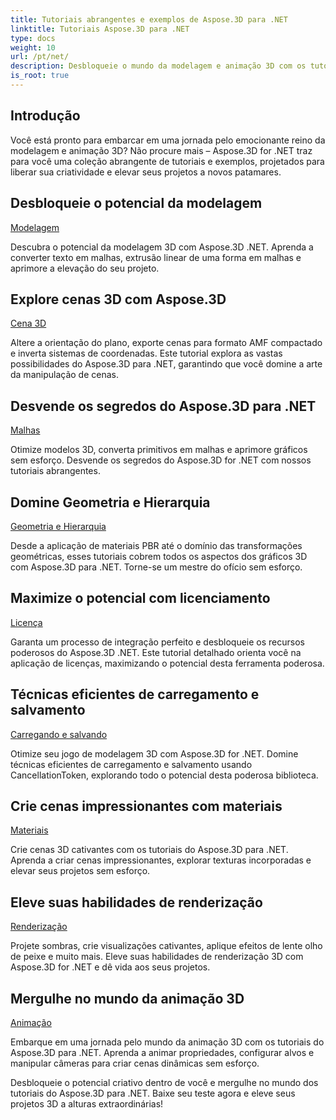 ```yaml
---
title: Tutoriais abrangentes e exemplos de Aspose.3D para .NET
linktitle: Tutoriais Aspose.3D para .NET
type: docs
weight: 10
url: /pt/net/
description: Desbloqueie o mundo da modelagem e animação 3D com os tutoriais do Aspose.3D para .NET. Eleve seus projetos sem esforço – desde a renderização até a extrusão linear.
is_root: true
---
```

## Introdução

Você está pronto para embarcar em uma jornada pelo emocionante reino da modelagem e animação 3D? Não procure mais – Aspose.3D for .NET traz para você uma coleção abrangente de tutoriais e exemplos, projetados para liberar sua criatividade e elevar seus projetos a novos patamares.

##  Desbloqueie o potencial da modelagem
[Modelagem](./3d-modeling/)

Descubra o potencial da modelagem 3D com Aspose.3D .NET. Aprenda a converter texto em malhas, extrusão linear de uma forma em malhas e aprimore a elevação do seu projeto.


##  Explore cenas 3D com Aspose.3D
[Cena 3D](./3d-scene/)

Altere a orientação do plano, exporte cenas para formato AMF compactado e inverta sistemas de coordenadas. Este tutorial explora as vastas possibilidades do Aspose.3D para .NET, garantindo que você domine a arte da manipulação de cenas.

##  Desvende os segredos do Aspose.3D para .NET
[Malhas](./meshes/)

Otimize modelos 3D, converta primitivos em malhas e aprimore gráficos sem esforço. Desvende os segredos do Aspose.3D for .NET com nossos tutoriais abrangentes.


##  Domine Geometria e Hierarquia
[Geometria e Hierarquia](./geometry-and-hierarchy/)

Desde a aplicação de materiais PBR até o domínio das transformações geométricas, esses tutoriais cobrem todos os aspectos dos gráficos 3D com Aspose.3D para .NET. Torne-se um mestre do ofício sem esforço.

##  Maximize o potencial com licenciamento
[Licença](./license/)

Garanta um processo de integração perfeito e desbloqueie os recursos poderosos do Aspose.3D .NET. Este tutorial detalhado orienta você na aplicação de licenças, maximizando o potencial desta ferramenta poderosa.

##  Técnicas eficientes de carregamento e salvamento
[Carregando e salvando](./loading-and-saving/)

Otimize seu jogo de modelagem 3D com Aspose.3D for .NET. Domine técnicas eficientes de carregamento e salvamento usando CancellationToken, explorando todo o potencial desta poderosa biblioteca.

##  Crie cenas impressionantes com materiais
[Materiais](./materials/)

Crie cenas 3D cativantes com os tutoriais do Aspose.3D para .NET. Aprenda a criar cenas impressionantes, explorar texturas incorporadas e elevar seus projetos sem esforço.

##  Eleve suas habilidades de renderização
[Renderização](./rendering/)

Projete sombras, crie visualizações cativantes, aplique efeitos de lente olho de peixe e muito mais. Eleve suas habilidades de renderização 3D com Aspose.3D for .NET e dê vida aos seus projetos.

##  Mergulhe no mundo da animação 3D
[Animação](./animation/)

Embarque em uma jornada pelo mundo da animação 3D com os tutoriais do Aspose.3D para .NET. Aprenda a animar propriedades, configurar alvos e manipular câmeras para criar cenas dinâmicas sem esforço.


Desbloqueie o potencial criativo dentro de você e mergulhe no mundo dos tutoriais do Aspose.3D para .NET. Baixe seu teste agora e eleve seus projetos 3D a alturas extraordinárias!